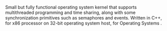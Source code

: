 Small but fully functional operating system kernel that supports multithreaded programming and time sharing, along with some synchronization primitives such as semaphores and events. Written in C++, for x86 processor on 32-bit operating system host, for Operating Systems .
